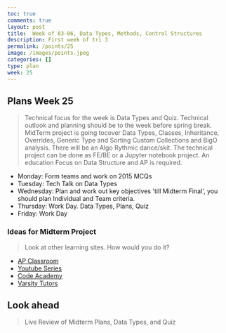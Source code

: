 ```yaml
---
toc: true
comments: true
layout: post
title:  Week of 03-06, Data Types, Methods, Control Structures
description: First week of tri 3
permalink: /points/25
image: /images/points.jpeg
categories: []
type: plan
week: 25
---
```


## Plans Week 25
> Technical focus for the week is Data Types and Quiz.  Technical outlook and planning should be to the week before spring break.   MidTerm project is going tocover Data Types, Classes, Inheritance, Overrides, Generic Type and Sorting Custom Collections and BigO analysis. There will be an Algo Rythmic dance/skit. The technical project can be done as FE/BE or a Jupyter notebook project.  An education Focus on Data Structure and AP is required.
- Monday: Form teams and work on 2015 MCQs
- Tuesday: Tech Talk on Data Types
- Wednesday: Plan and work out key objectives 'till Midterm Final', you should plan Individual and Team criteria.
- Thursday: Work Day. Data Types, Plans, Quiz
- Friday: Work Day

### Ideas for Midterm Project
> Look at other learning sites.  How would you do it?
- [AP Classroom](https://apclassroom.collegeboard.org/8/home?unit=-1)
- [Youtube Series](https://www.google.com/search?q=APCSA+youtube&oq=APCSA+youtube&aqs=chrome..69i57.4923j0j7&sourceid=chrome&ie=UTF-8)
- [Code Academy](https://www.codecademy.com/learn/paths/ap-computer-science-a)
- [Varsity Tutors](https://www.varsitytutors.com/ap_computer_science_a-practice-tests)

## Look ahead
> Live Review of Midterm Plans, Data Types, and Quiz